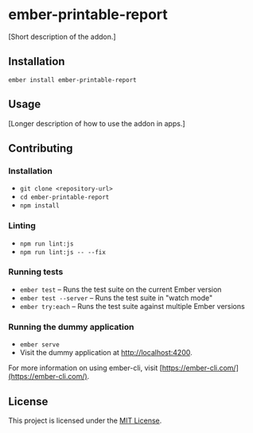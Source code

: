 ember-printable-report
==============================================================================

[Short description of the addon.]

Installation
------------------------------------------------------------------------------

```
ember install ember-printable-report
```


Usage
------------------------------------------------------------------------------

[Longer description of how to use the addon in apps.]


Contributing
------------------------------------------------------------------------------

### Installation

* `git clone <repository-url>`
* `cd ember-printable-report`
* `npm install`

### Linting

* `npm run lint:js`
* `npm run lint:js -- --fix`

### Running tests

* `ember test` – Runs the test suite on the current Ember version
* `ember test --server` – Runs the test suite in "watch mode"
* `ember try:each` – Runs the test suite against multiple Ember versions

### Running the dummy application

* `ember serve`
* Visit the dummy application at [http://localhost:4200](http://localhost:4200).

For more information on using ember-cli, visit [https://ember-cli.com/](https://ember-cli.com/).

License
------------------------------------------------------------------------------

This project is licensed under the [MIT License](LICENSE.md).
